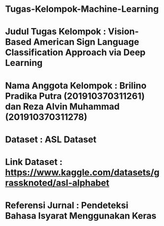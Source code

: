 # Tugas-Kelompok-Machine-Learning

# Judul Tugas Kelompok : Vision-Based American Sign Language Classification Approach via Deep Learning
# Nama Anggota Kelompok : Brilino Pradika Putra (201910370311261) dan Reza Alvin Muhammad (201910370311278)
# Dataset : ASL Dataset
# Link Dataset : https://www.kaggle.com/datasets/grassknoted/asl-alphabet
# Referensi Jurnal : Pendeteksi Bahasa Isyarat Menggunakan Keras
